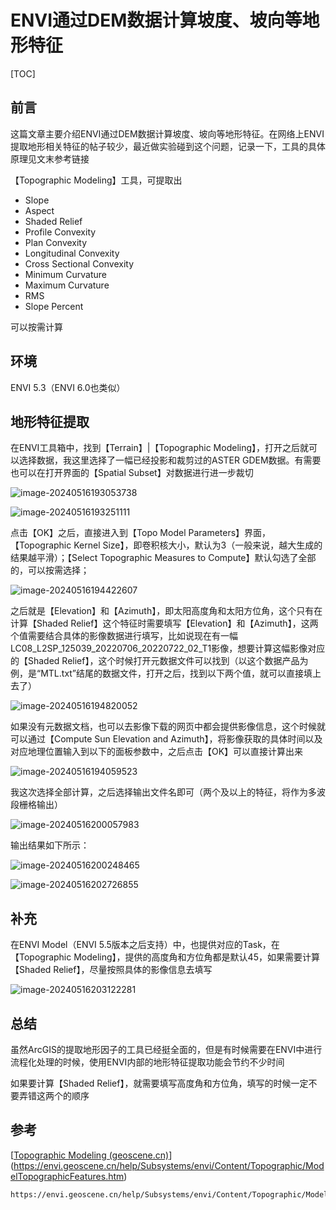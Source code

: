 # ENVI通过DEM数据计算坡度、坡向等地形特征

[TOC]

## 前言

这篇文章主要介绍ENVI通过DEM数据计算坡度、坡向等地形特征。在网络上ENVI提取地形相关特征的帖子较少，最近做实验碰到这个问题，记录一下，工具的具体原理见文末参考链接

【Topographic Modeling】工具，可提取出

- Slope
- Aspect
- Shaded Relief
- Profile Convexity
- Plan Convexity
- Longitudinal Convexity
- Cross Sectional Convexity
- Minimum Curvature
- Maximum Curvature
- RMS
- Slope Percent

可以按需计算

## 环境

ENVI 5.3（ENVI 6.0也类似）

## 地形特征提取

在ENVI工具箱中，找到【Terrain】|【Topographic Modeling】，打开之后就可以选择数据，我这里选择了一幅已经投影和裁剪过的ASTER GDEM数据。有需要也可以在打开界面的【Spatial Subset】对数据进行进一步裁切

![image-20240516193053738](https://cdn.jsdelivr.net/gh/zbhgis/BlogImg@main/blog/202506270905366.png)

![image-20240516193251111](https://cdn.jsdelivr.net/gh/zbhgis/BlogImg@main/blog/202506270905518.png)

点击【OK】之后，直接进入到【Topo Model Parameters】界面，【Topographic Kernel Size】，即卷积核大小，默认为3（一般来说，越大生成的结果越平滑）；【Select Topographic Measures to Compute】默认勾选了全部的，可以按需选择；

![image-20240516194422607](https://cdn.jsdelivr.net/gh/zbhgis/BlogImg@main/blog/202506270905661.png)

之后就是【Elevation】和【Azimuth】，即太阳高度角和太阳方位角，这个只有在计算【Shaded Relief】这个特征时需要填写【Elevation】和【Azimuth】，这两个值需要结合具体的影像数据进行填写，比如说现在有一幅LC08_L2SP_125039_20220706_20220722_02_T1影像，想要计算这幅影像对应的【Shaded Relief】，这个时候打开元数据文件可以找到（以这个数据产品为例，是“MTL.txt”结尾的数据文件，打开之后，找到以下两个值，就可以直接填上去了）

![image-20240516194820052](https://cdn.jsdelivr.net/gh/zbhgis/BlogImg@main/blog/202506270905612.png)

如果没有元数据文档，也可以去影像下载的网页中都会提供影像信息，这个时候就可以通过【Compute Sun Elevation and Azimuth】，将影像获取的具体时间以及对应地理位置输入到以下的面板参数中，之后点击【OK】可以直接计算出来

![image-20240516194059523](https://cdn.jsdelivr.net/gh/zbhgis/BlogImg@main/blog/202506270906559.png)

我这次选择全部计算，之后选择输出文件名即可（两个及以上的特征，将作为多波段栅格输出）

![image-20240516200057983](https://cdn.jsdelivr.net/gh/zbhgis/BlogImg@main/blog/202506270906107.png)

输出结果如下所示：

![image-20240516200248465](https://cdn.jsdelivr.net/gh/zbhgis/BlogImg@main/blog/202506270906791.png)

![image-20240516202726855](https://cdn.jsdelivr.net/gh/zbhgis/BlogImg@main/blog/202506270906252.png)

## 补充

在ENVI Model（ENVI 5.5版本之后支持）中，也提供对应的Task，在【Topographic Modeling】，提供的高度角和方位角都是默认45，如果需要计算【Shaded Relief】，尽量按照具体的影像信息去填写

![image-20240516203122281](https://cdn.jsdelivr.net/gh/zbhgis/BlogImg@main/blog/202506270906874.png)

## 总结

虽然ArcGIS的提取地形因子的工具已经挺全面的，但是有时候需要在ENVI中进行流程化处理的时候，使用ENVI内部的地形特征提取功能会节约不少时间

如果要计算【Shaded Relief】，就需要填写高度角和方位角，填写的时候一定不要弄错这两个的顺序

## 参考

[[Topographic Modeling (geoscene.cn)](https://envi.geoscene.cn/help/Subsystems/envi/Content/Topographic/ModelTopographicFeatures.htm)](https://envi.geoscene.cn/help/Subsystems/envi/Content/Topographic/ModelTopographicFeatures.htm)

```
https://envi.geoscene.cn/help/Subsystems/envi/Content/Topographic/ModelTopographicFeatures.htm
```